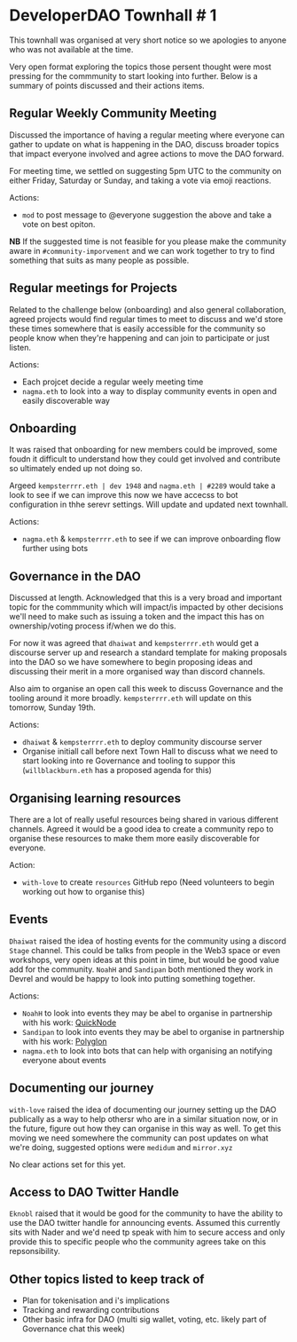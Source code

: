 # DeveloperDAO Townhall # 1

This townhall was organised at very short notice so we apologies to anyone who was not available at the time.

Very open format exploring the topics those persent thought were most pressing for the commmunity to start looking into further. Below is a summary of points discussed and their actions items.

## Regular Weekly Community Meeting

Discussed the importance of having a regular meeting where everyone can gather to update on what is happening in the DAO, discuss broader topics that impact everyone involved and agree actions to move the DAO forward.

For meeting time, we settled on suggesting 5pm UTC to the community on either Friday, Saturday or Sunday, and taking a vote via emoji reactions.

Actions:

- `mod` to post message to @everyone suggestion the above and take a vote on best opiton.

**NB** If the suggested time is not feasible for you please make the community aware in `#community-imporvement` and we can work together to try to find something that suits as many people as possible.

## Regular meetings for Projects

Related to the challenge below (onboarding) and also general collaboration, agreed projects would find regular times to meet to discuss and we'd store these times somewhere that is easily accessible for the community so people know when they're happening and can join to participate or just listen.

Actions:

- Each projcet decide a regular weely meeting time
- `nagma.eth` to look into a way to display community events in open and easily discoverable way

## Onboarding

It was raised that onboarding for new members could be improved, some foudn it difficult to understand how they could get involved and contribute so ultimately ended up not doing so.

Argeed `kempsterrrr.eth | dev 1948` and `nagma.eth | #2289` would take a look to see if we can improve this now we have accecss to bot configuration in thhe serevr settings. Will update and updated next townhall.

Actions:

- `nagma.eth` & `kempsterrrr.eth` to see if we can improve onboarding flow further using bots

## Governance in the DAO

Discussed at length. Acknowledged that this is a very broad and important topic for the commmunity which will impact/is impacted by other decisions we'll need to make such as issuing a token and the impact this has on ownership/voting process if/when we do this.

For now it was agreed that `dhaiwat` and `kempsterrrr.eth` would get a discourse server up and research a standard template for making proposals into the DAO so we have somewhere to begin proposing ideas and discussing their merit in a more organised way than discord channels.

Also aim to organise an open call this week to discuss Governance and the tooling around it more broadly. `kempsterrrr.eth` will update on this tomorrow, Sunday 19th.

Actions:

- `dhaiwat` & `kempsterrrr.eth` to deploy community discourse server
- Organise initiall call before next Town Hall to discuss what we need to start looking into re Governance and tooling to suppor this (`willblackburn.eth` has a proposed agenda for this)

## Organising learning resources

There are a lot of really useful resources being shared in various different channels. Agreed it would be a good idea to create a community repo to organise these resources to make them more easily discoverable for everyone.

Action:

- `with-love` to create `resources` GitHub repo (Need volunteers to begin working out how to organise this)

## Events

`Dhaiwat` raised the idea of hosting events for the community using a discord `Stage` channel. This could be talks from people in the Web3 space or even workshops, very open ideas at this point in time, but would be good value add for the community. `NoahH` and `Sandipan` both mentioned they work in Devrel and would be happy to look into putting something together.

Actions:

- `NoahH` to look into events they may be abel to organise in partnership with his work: [QuickNode](https://www.quicknode.com/)
- `Sandipan` to look into events they may be abel to organise in partnership with his work: [Polyglon](https://polygon.technology/)
- `nagma.eth` to look into bots that can help with organising an notifying everyone about events

## Documenting our journey

`with-love` raised the idea of documenting our journey setting up the DAO publically as a way to help othersr who are in a similar situation now, or in the future, figure out how they can organise in this way as well. To get this moving we need somewhere the community can post updates on what we're doing, suggested options were `medidum` and `mirror.xyz`

No clear actions set for this yet.

## Access to DAO Twitter Handle

`Eknobl` raised that it would be good for the community to have the ability to use the DAO twitter handle for announcing events. Assumed this currently sits with Nader and we'd need tp speak with him to secure access and only provide this to specific people who the community agrees take on this repsonsibility.

## Other topics listed to keep track of

- Plan for tokenisation and i's implications
- Tracking and rewarding contributions
- Other basic infra for DAO (multi sig wallet, voting, etc. likely part of Governance chat this week)
